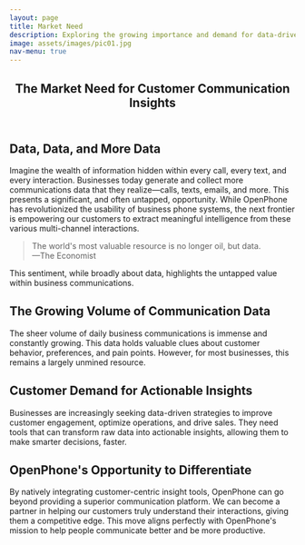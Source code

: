 ```yaml
---
layout: page
title: Market Need
description: Exploring the growing importance and demand for data-driven insights in business communication.
image: assets/images/pic01.jpg
nav-menu: true
---
```


<!-- Main -->
<div id="main" class="alt">

<!-- One -->
<section id="one">
	<div class="inner">
		<header class="major">
			<h1>The Market Need for Customer Communication Insights</h1>
		</header>

<!-- Content -->
<h2 id="content">Data, Data, and More Data</h2>
<p>Imagine the wealth of information hidden within every call, every text, and every interaction. Businesses today generate and collect more communications data that they realize—calls, texts, emails, and more. This presents a significant, and often untapped, opportunity. While OpenPhone has revolutionized the usability of business phone systems, the next frontier is empowering our customers to extract meaningful intelligence from these various multi-channel interactions.</p>

<blockquote>
The world's most valuable resource is no longer oil, but data.
<br>
<span class="attribution">—The Economist</span>
</blockquote>
<p>This sentiment, while broadly about data, highlights the untapped value within business communications.</p>

<h2>The Growing Volume of Communication Data</h2>
<p>
  The sheer volume of daily business communications is immense and constantly growing. This data holds valuable clues about customer behavior, preferences, and pain points. However, for most businesses, this remains a largely unmined resource.
</p>

<h2>Customer Demand for Actionable Insights</h2>
<p>
  Businesses are increasingly seeking data-driven strategies to improve customer engagement, optimize operations, and drive sales. They need tools that can transform raw data into actionable insights, allowing them to make smarter decisions, faster.
</p>

<h2>OpenPhone's Opportunity to Differentiate</h2>
<p>
  By natively integrating customer-centric insight tools, OpenPhone can go
  beyond providing a superior communication platform. We can become a
  partner in helping our customers truly understand their interactions,
  giving them a competitive edge. This move aligns perfectly with OpenPhone's
  mission to help people communicate better and be more productive.
</p>
